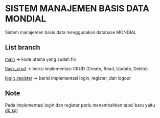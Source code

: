 # SISTEM MANAJEMEN BASIS DATA MONDIAL
<p> Sistem manajemen basis data menggunakan database MONDIAL

## List branch

<p><a href="https://github.com/hafidhmuhammadakbar/sistem-manajemen-basis-data-2024/">main</a> -> kode utama yang sudah fix</p>

<P><a href="https://github.com/hafidhmuhammadakbar/sistem-manajemen-basis-data-2024/tree/flask_crud">flask_crud</a> -> berisi implementasi CRUD (Create, Read, Update, Delete)

<p><a href="https://github.com/hafidhmuhammadakbar/sistem-manajemen-basis-data-2024/tree/login_register">login_register</a> -> berisi implementasi login, register, dan logout

## Note
<p> Pada implementasi login dan register perlu menambahkan tabel baru yaitu <a href="https://github.com/hafidhmuhammadakbar/sistem-manajemen-basis-data-2024/blob/login_register/db.sql"> db.sql </a> 